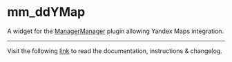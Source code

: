 # mm_ddYMap

A widget for the [ManagerManager](https://github.com/DivanDesign/MODXEvo.plugin.ManagerManager) plugin allowing Yandex Maps integration.
___
Visit the following [link](http://code.divandesign.biz/modx/mm_ddymap) to read the documentation, instructions & changelog.